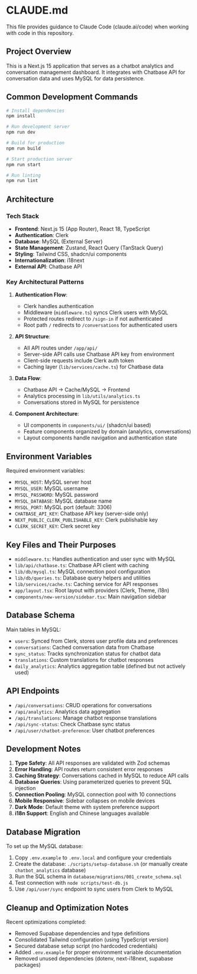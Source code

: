 # CLAUDE.md

This file provides guidance to Claude Code (claude.ai/code) when working with code in this repository.

## Project Overview

This is a Next.js 15 application that serves as a chatbot analytics and conversation management dashboard. It integrates with Chatbase API for conversation data and uses MySQL for data persistence.

## Common Development Commands

```bash
# Install dependencies
npm install

# Run development server
npm run dev

# Build for production
npm run build

# Start production server
npm run start

# Run linting
npm run lint
```

## Architecture

### Tech Stack
- **Frontend**: Next.js 15 (App Router), React 18, TypeScript
- **Authentication**: Clerk
- **Database**: MySQL (External Server)
- **State Management**: Zustand, React Query (TanStack Query)
- **Styling**: Tailwind CSS, shadcn/ui components
- **Internationalization**: i18next
- **External API**: Chatbase API

### Key Architectural Patterns

1. **Authentication Flow**: 
   - Clerk handles authentication
   - Middleware (`middleware.ts`) syncs Clerk users with MySQL
   - Protected routes redirect to `/sign-in` if not authenticated
   - Root path `/` redirects to `/conversations` for authenticated users

2. **API Structure**:
   - All API routes under `/app/api/`
   - Server-side API calls use Chatbase API key from environment
   - Client-side requests include Clerk auth token
   - Caching layer (`lib/services/cache.ts`) for Chatbase data

3. **Data Flow**:
   - Chatbase API → Cache/MySQL → Frontend
   - Analytics processing in `lib/utils/analytics.ts`
   - Conversations stored in MySQL for persistence

4. **Component Architecture**:
   - UI components in `components/ui/` (shadcn/ui based)
   - Feature components organized by domain (analytics, conversations)
   - Layout components handle navigation and authentication state

## Environment Variables

Required environment variables:
- `MYSQL_HOST`: MySQL server host
- `MYSQL_USER`: MySQL username
- `MYSQL_PASSWORD`: MySQL password
- `MYSQL_DATABASE`: MySQL database name
- `MYSQL_PORT`: MySQL port (default: 3306)
- `CHATBASE_API_KEY`: Chatbase API key (server-side only)
- `NEXT_PUBLIC_CLERK_PUBLISHABLE_KEY`: Clerk publishable key
- `CLERK_SECRET_KEY`: Clerk secret key

## Key Files and Their Purposes

- `middleware.ts`: Handles authentication and user sync with MySQL
- `lib/api/chatbase.ts`: Chatbase API client with caching
- `lib/db/mysql.ts`: MySQL connection pool configuration
- `lib/db/queries.ts`: Database query helpers and utilities
- `lib/services/cache.ts`: Caching service for API responses
- `app/layout.tsx`: Root layout with providers (Clerk, Theme, i18n)
- `components/new-version/sidebar.tsx`: Main navigation sidebar

## Database Schema

Main tables in MySQL:
- `users`: Synced from Clerk, stores user profile data and preferences
- `conversations`: Cached conversation data from Chatbase
- `sync_status`: Tracks synchronization status for chatbot data
- `translations`: Custom translations for chatbot responses
- `daily_analytics`: Analytics aggregation table (defined but not actively used)

## API Endpoints

- `/api/conversations`: CRUD operations for conversations
- `/api/analytics`: Analytics data aggregation
- `/api/translations`: Manage chatbot response translations
- `/api/sync-status`: Check Chatbase sync status
- `/api/user/chatbot-preference`: User chatbot preferences

## Development Notes

1. **Type Safety**: All API responses are validated with Zod schemas
2. **Error Handling**: API routes return consistent error responses
3. **Caching Strategy**: Conversations cached in MySQL to reduce API calls
4. **Database Queries**: Using parameterized queries to prevent SQL injection
5. **Connection Pooling**: MySQL connection pool with 10 connections
6. **Mobile Responsive**: Sidebar collapses on mobile devices
7. **Dark Mode**: Default theme with system preference support
8. **i18n Support**: English and Chinese languages available

## Database Migration

To set up the MySQL database:
1. Copy `.env.example` to `.env.local` and configure your credentials
2. Create the database: `./scripts/setup-database.sh` (or manually create `chatbot_analytics` database)
3. Run the SQL schema in `database/migrations/001_create_schema.sql`
4. Test connection with `node scripts/test-db.js`
5. Use `/api/user/sync` endpoint to sync users from Clerk to MySQL

## Cleanup and Optimization Notes

Recent optimizations completed:
- Removed Supabase dependencies and type definitions
- Consolidated Tailwind configuration (using TypeScript version)
- Secured database setup script (no hardcoded credentials)
- Added `.env.example` for proper environment variable documentation
- Removed unused dependencies (dotenv, next-i18next, supabase packages)